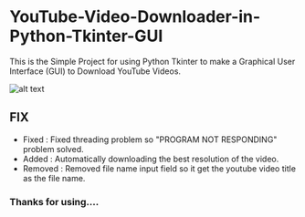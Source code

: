 # YouTube-Video-Downloader-in-Python-Tkinter-GUI
This is the Simple Project for using Python Tkinter to make a Graphical User Interface (GUI) to Download YouTube Videos.

![alt text](https://github.com/vkpdeveloper/YouTube-Video-Downloader-in-Python-Tkinter-GUI/blob/master/Capture.PNG)

## FIX

<ul>
<li>Fixed : Fixed threading problem so "PROGRAM NOT RESPONDING" problem solved.</li>
<li>Added : Automatically downloading the best resolution of the video.</li>
<li>Removed : Removed file name input field so it get the youtube video title as the file name.</li>
</ul>

### Thanks for using....



